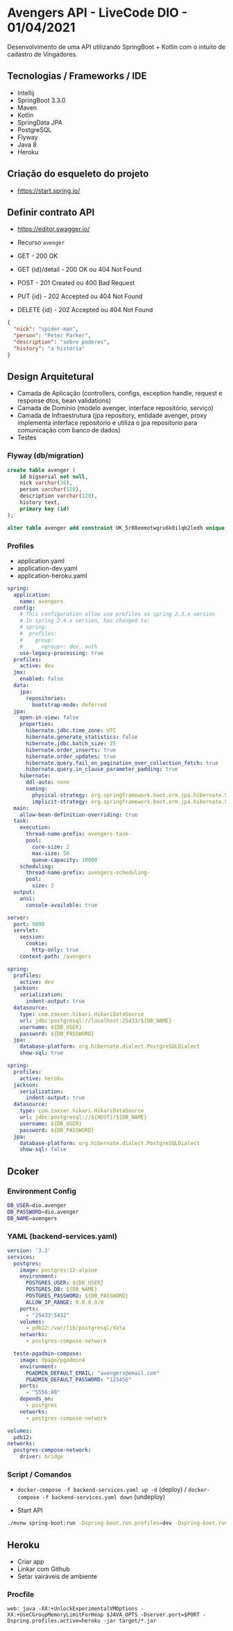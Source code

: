 # Avengers API - LiveCode DIO - 01/04/2021

Desenvolvimento de uma API utilizando SpringBoot + Kotlin com o intuito de cadastro de Vingadores.

## Tecnologias / Frameworks / IDE

- Intellij
- SpringBoot 3.3.0
- Maven
- Kotlin
- SpringData JPA
- PostgreSQL
- Flyway
- Java 8
- Heroku

## Criação do esqueleto do projeto

- https://start.spring.io/

## Definir contrato API

- https://editor.swagger.io/

- Recurso `avenger`
- GET - 200 OK
- GET {id}/detail - 200 OK ou 404 Not Found
- POST - 201 Created ou 400 Bad Request
- PUT {id} - 202 Accepted ou 404 Not Found
- DELETE {id} - 202 Accepted ou 404 Not Found

```json
{
  "nick": "spider-man",
  "person": "Peter Parker",
  "description": "sobre poderes",
  "history": "a história"
}
```

## Design Arquitetural

- Camada de Aplicação (controllers, configs, exception handle, request e response dtos, bean validations)
- Camada de Domínio (modelo avenger, interface repositório, serviço)
- Camada de Infraestrutura (jpa repository, entidade avenger, proxy implementa interface repositorio e utiliza o jpa repositorio para comunicação com banco de dados)
- Testes

### Flyway (db/migration)

```sql
create table avenger (
    id bigserial not null,
    nick varchar(36),
    person varchar(128),
    description varchar(128),
    history text,
    primary key (id)
);

alter table avenger add constraint UK_5r88eemotwgru6k0ilqb2ledh unique (nick);
```

### Profiles

- application.yaml
- application-dev.yaml
- application-heroku.yaml

```yaml
spring:
  application:
    name: avengers
  config:
    # This configuration allow use profiles as spring 2.3.x version
    # In spring 2.4.x version, has changed to:
    # spring:
    #  profiles:
    #    group:
    #      <group>: dev, auth
    use-legacy-processing: true
  profiles:
    active: dev
  jmx:
    enabled: false
  data:
    jpa:
      repositories:
        bootstrap-mode: deferred
  jpa:
    open-in-view: false
    properties:
      hibernate.jdbc.time_zone: UTC
      hibernate.generate_statistics: false
      hibernate.jdbc.batch_size: 25
      hibernate.order_inserts: true
      hibernate.order_updates: true
      hibernate.query.fail_on_pagination_over_collection_fetch: true
      hibernate.query.in_clause_parameter_padding: true
    hibernate:
      ddl-auto: none
      naming:
        physical-strategy: org.springframework.boot.orm.jpa.hibernate.SpringPhysicalNamingStrategy
        implicit-strategy: org.springframework.boot.orm.jpa.hibernate.SpringImplicitNamingStrategy
  main:
    allow-bean-definition-overriding: true
  task:
    execution:
      thread-name-prefix: avengers-task-
      pool:
        core-size: 2
        max-size: 50
        queue-capacity: 10000
    scheduling:
      thread-name-prefix: avengers-scheduling-
      pool:
        size: 2
  output:
    ansi:
      console-available: true

server:
  port: 9090
  servlet:
    session:
      cookie:
        http-only: true
    context-path: /avengers
```

```yaml
spring:
  profiles:
    active: dev
  jackson:
    serialization:
      indent-output: true
  datasource:
    type: com.zaxxer.hikari.HikariDataSource
    url: jdbc:postgresql://localhost:25433/${DB_NAME}
    username: ${DB_USER}
    password: ${DB_PASSWORD}
  jpa:
    database-platform: org.hibernate.dialect.PostgreSQLDialect
    show-sql: true
```

```yaml
spring:
  profiles:
    active: heroku
  jackson:
    serialization:
      indent-output: true
  datasource:
    type: com.zaxxer.hikari.HikariDataSource
    url: jdbc:postgresql://${HOST}/${DB_NAME}
    username: ${DB_USER}
    password: ${DB_PASSWORD}
  jpa:
    database-platform: org.hibernate.dialect.PostgreSQLDialect
    show-sql: false
```

## Dcoker

### Environment Config

```sh 
DB_USER=dio.avenger
DB_PASSWORD=dio.avenger
DB_NAME=avengers
```

### YAML (backend-services.yaml)

```yaml
version: '3.2'
services:
  postgres:
    image: postgres:12-alpine
    environment:
      POSTGRES_USER: ${DB_USER}
      POSTGRES_DB: ${DB_NAME}
      POSTGRES_PASSWORD: ${DB_PASSWORD}
      ALLOW_IP_RANGE: 0.0.0.0/0
    ports:
      - "25433:5432"
    volumes:
      - pdb12:/var/lib/postgresql/data
    networks:
      - postgres-compose-network

  teste-pgadmin-compose:
    image: dpage/pgadmin4
    environment:
      PGADMIN_DEFAULT_EMAIL: "avengers@email.com"
      PGADMIN_DEFAULT_PASSWORD: "123456"
    ports:
      - "5556:80"
    depends_on:
      - postgres
    networks:
      - postgres-compose-network

volumes:
  pdb12:
networks:
  postgres-compose-network:
    driver: bridge
```

### Script / Comandos

- `docker-compose -f backend-services.yaml up -d` (deploy) / `docker-compose -f backend-services.yaml down` (undeploy)

- Start API
```sh
./mvnw spring-boot:run -Dspring-boot.run.profiles=dev -Dspring-boot.run.jvmArguments="-Xmx256m -Xms128m" -Dspring-boot.run.arguments="'--DB_USER=dio.avenger' '--DB_PASSWORD=dio.avenger' '--DB_NAME=avengers'"
``` 

## Heroku

- Criar app
- Linkar com Github
- Setar vairáveis de ambiente

### Procfile

```text
web: java -XX:+UnlockExperimentalVMOptions -XX:+UseCGroupMemoryLimitForHeap $JAVA_OPTS -Dserver.port=$PORT -Dspring.profiles.active=heroku -jar target/*.jar
```